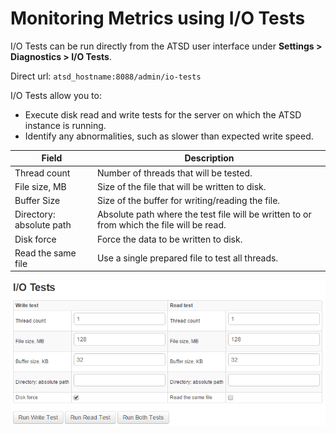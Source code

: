 # Monitoring Metrics using I/O Tests

I/O Tests can be run directly from the ATSD user interface under **Settings > Diagnostics > I/O Tests**.

Direct url: `atsd_hostname:8088/admin/io-tests`

I/O Tests allow you to:

-   Execute disk read and write tests for the server on which the ATSD
    instance is running.
-   Identify any abnormalities, such as slower than expected write speed.

| Field | Description |
| --- | --- |
| Thread count | Number of threads that will be tested. |
| File size, MB | Size of the file that will be written to disk. |
| Buffer Size | Size of the buffer for writing/reading the file. |
| Directory: absolute path | Absolute path where the test file will be written to or from which the file will be read. |
| Disk force | Force the data to be written to disk. |
| Read the same file | Use a single prepared file to test all threads. |

![](images/atsd_io_tests.png "atsd_io_tests")
